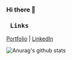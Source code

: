 ### Hi there 👋

<!--
**BenjaminWalkerBond/BenjaminWalkerBond** is a ✨ _special_ ✨ repository because its `README.md` (this file) appears on your GitHub profile.

Here are some ideas to get you started:

- 🔭 I’m currently working on ...
- 🌱 I’m currently learning ...
- 👯 I’m looking to collaborate on ...
- 🤔 I’m looking for help with ...
- 💬 Ask me about ...
- 📫 How to reach me: ...
- 😄 Pronouns: ...
- ⚡ Fun fact: ...
-->
###    <pre>   Links  
[Portfolio](https://benjaminwalkerbond.com/)
|
[LinkedIn](https://www.linkedin.com/in/benjamin-walker-bond)
 </pre>

![Anurag's github stats](https://github-readme-stats.vercel.app/api?username=BenjaminWalkerBond)
